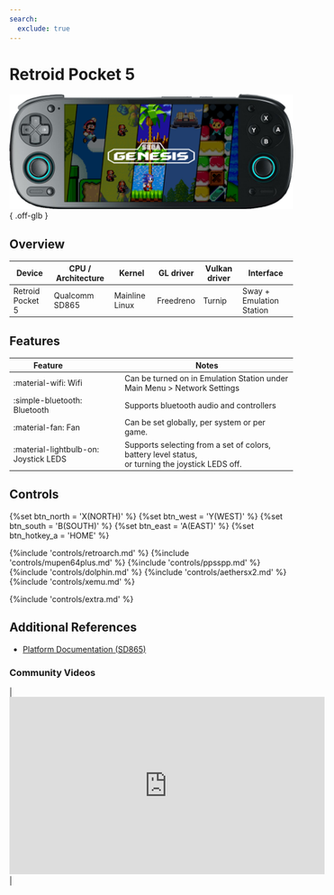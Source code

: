 ```yaml
---
search:
  exclude: true
---
```


# Retroid Pocket 5

![](../../_inc/images/devices/retroid-pocket-5.png){ .off-glb }

## Overview

| Device | CPU / Architecture | Kernel | GL driver | Vulkan driver | Interface |
| -- | -- | -- | -- | -- | -- |
| Retroid Pocket 5 | Qualcomm SD865 | Mainline Linux | Freedreno | Turnip | Sway + Emulation Station |

## Features

| Feature&nbsp;&nbsp;&nbsp;&nbsp;&nbsp;&nbsp;&nbsp;&nbsp;&nbsp;&nbsp;&nbsp;&nbsp;&nbsp;&nbsp;&nbsp;&nbsp; | Notes |
| -- | -- |
| :material-wifi: Wifi | Can be turned on in Emulation Station under Main Menu > Network Settings |
| :simple-bluetooth: Bluetooth | Supports bluetooth audio and controllers |
| :material-fan: Fan | Can be set globally, per system or per game. |
| :material-lightbulb-on: Joystick LEDS | Supports selecting from a set of colors, battery level status, <br>  or turning the joystick LEDS off. |

## Controls

{%set btn_north = 'X(NORTH)' %}
{%set btn_west = 'Y(WEST)' %}
{%set btn_south = 'B(SOUTH)' %}
{%set btn_east = 'A(EAST)' %}
{%set btn_hotkey_a = 'HOME' %}

{%include 'controls/retroarch.md' %}
{%include 'controls/mupen64plus.md' %}
{%include 'controls/ppsspp.md' %}
{%include 'controls/dolphin.md' %}
{%include 'controls/aethersx2.md' %}
{%include 'controls/xemu.md' %}

{%include 'controls/extra.md' %}

## Additional References

- [Platform Documentation (SD865)](https://github.com/ROCKNIX/distribution/blob/main/documentation/PER_DEVICE_DOCUMENTATION/SD865)

### Community Videos

| <iframe width="560" height="315" src="https://www.youtube.com/embed/PtZKzzWysw8?si=Zg8OB4gFO9aRG0Hb" title="YouTube video player" frameborder="0" allow="accelerometer; autoplay; clipboard-write; encrypted-media; gyroscope; picture-in-picture; web-share" referrerpolicy="strict-origin-when-cross-origin" allowfullscreen></iframe> |
